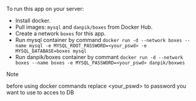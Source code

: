To run this app on your server: 
 - Install docker. 
 - Pull images: `mysql` and `danpik/boxes` from Docker Hub. 
 - Create a network `boxes` for this app. 
 - Run mysql container by command `docker run -d --network boxes --name mysql -e MYSQL_ROOT_PASSWORD=<your_pswd> -e MYSQL_DATABASE=boxes mysql` 
 - Run danpik/boxes container by commant `docker run -d --network boxes --name boxes -e MYSQL_PASSWORD=<your_pswd> danpik/boxwes`
> [!note]
> before using docker commands replace <your_pswd> to password you want to use to acces to DB

